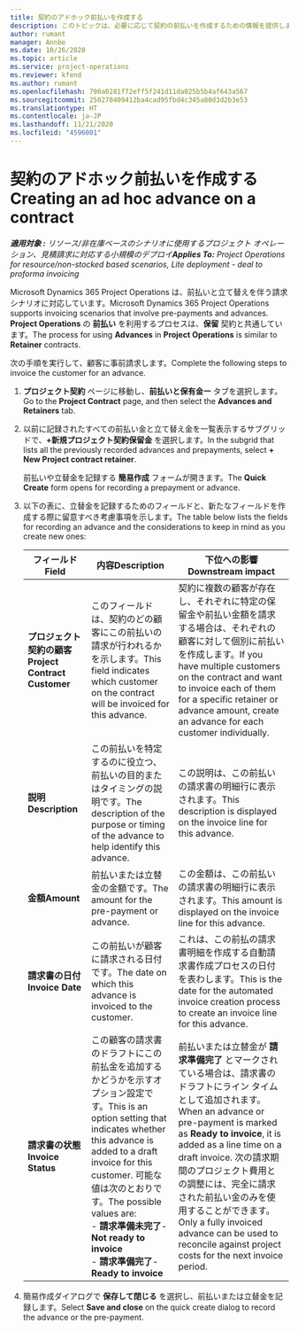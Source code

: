```yaml
---
title: 契約のアドホック前払いを作成する
description: このトピックは、必要に応じて契約の前払いを作成するための情報を提供します。
author: rumant
manager: Annbe
ms.date: 10/26/2020
ms.topic: article
ms.service: project-operations
ms.reviewer: kfend
ms.author: rumant
ms.openlocfilehash: 790a0281f72eff5f241d11da025b5b4af643a567
ms.sourcegitcommit: 250270409412ba4cad95fbd4c345a80d3d2b3e53
ms.translationtype: HT
ms.contentlocale: ja-JP
ms.lasthandoff: 11/21/2020
ms.locfileid: "4596001"
---
```

# <a name="creating-an-ad-hoc-advance-on-a-contract"></a><span data-ttu-id="04054-103">契約のアドホック前払いを作成する</span><span class="sxs-lookup"><span data-stu-id="04054-103">Creating an ad hoc advance on a contract</span></span>

<span data-ttu-id="04054-104">_**適用対象 :** リソース/非在庫ベースのシナリオに使用するプロジェクト オペレーション、見積請求に対応する小規模のデプロイ_</span><span class="sxs-lookup"><span data-stu-id="04054-104">_**Applies To:** Project Operations for resource/non-stocked based scenarios, Lite deployment - deal to proforma invoicing_</span></span>

<span data-ttu-id="04054-105">Microsoft Dynamics 365 Project Operations は、前払いと立て替えを伴う請求シナリオに対応しています。</span><span class="sxs-lookup"><span data-stu-id="04054-105">Microsoft Dynamics 365 Project Operations supports invoicing scenarios that involve pre-payments and advances.</span></span> <span data-ttu-id="04054-106">**Project Operations** の **前払い** を利用するプロセスは、**保留** 契約と共通しています。</span><span class="sxs-lookup"><span data-stu-id="04054-106">The process for using **Advances** in **Project Operations** is similar to **Retainer** contracts.</span></span> 

<span data-ttu-id="04054-107">次の手順を実行して、顧客に事前請求します。</span><span class="sxs-lookup"><span data-stu-id="04054-107">Complete the following steps to invoice the customer for an advance.</span></span>

1. <span data-ttu-id="04054-108">**プロジェクト契約** ページに移動し、**前払いと保有金ー** タブを選択します。</span><span class="sxs-lookup"><span data-stu-id="04054-108">Go to the **Project Contract** page, and then select the **Advances and Retainers** tab.</span></span>
2. <span data-ttu-id="04054-109">以前に記録されたすべての前払い金と立て替え金を一覧表示するサブグリッドで、**+新規プロジェクト契約保留金** を選択します。</span><span class="sxs-lookup"><span data-stu-id="04054-109">In the subgrid that lists all the previously recorded advances and prepayments, select **+ New Project contract retainer**.</span></span> 

    <span data-ttu-id="04054-110">前払いや立替金を記録する **簡易作成** フォームが開きます。</span><span class="sxs-lookup"><span data-stu-id="04054-110">The **Quick Create** form opens for recording a prepayment or advance.</span></span>
    
3. <span data-ttu-id="04054-111">以下の表に、立替金を記録するためのフィールドと、新たなフィールドを作成する際に留意すべき考慮事項を示します。</span><span class="sxs-lookup"><span data-stu-id="04054-111">The table below lists the fields for recording an advance and the considerations to keep in mind as you create new ones:</span></span>

    | <span data-ttu-id="04054-112">フィールド</span><span class="sxs-lookup"><span data-stu-id="04054-112">Field</span></span> | <span data-ttu-id="04054-113">内容</span><span class="sxs-lookup"><span data-stu-id="04054-113">Description</span></span> | <span data-ttu-id="04054-114">下位への影響</span><span class="sxs-lookup"><span data-stu-id="04054-114">Downstream impact</span></span> |
    | --- | --- | --- |
    | <span data-ttu-id="04054-115">**プロジェクト契約の顧客**</span><span class="sxs-lookup"><span data-stu-id="04054-115">**Project Contract Customer**</span></span> | <span data-ttu-id="04054-116">このフィールドは、契約のどの顧客にこの前払いの請求が行われるかを示します。</span><span class="sxs-lookup"><span data-stu-id="04054-116">This field indicates which customer on the contract will be invoiced for this advance.</span></span> | <span data-ttu-id="04054-117">契約に複数の顧客が存在し、それぞれに特定の保留金や前払い金額を請求する場合は、それぞれの顧客に対して個別に前払いを作成します。</span><span class="sxs-lookup"><span data-stu-id="04054-117">If you have multiple customers on the contract and want to invoice each of them for a specific retainer or advance amount, create an advance for each customer individually.</span></span> |
    | <span data-ttu-id="04054-118">**説明**</span><span class="sxs-lookup"><span data-stu-id="04054-118">**Description**</span></span> | <span data-ttu-id="04054-119">この前払いを特定するのに役立つ、前払いの目的またはタイミングの説明です。</span><span class="sxs-lookup"><span data-stu-id="04054-119">The description of the purpose or timing of the advance to help identify this advance.</span></span> | <span data-ttu-id="04054-120">この説明は、この前払いの請求書の明細行に表示されます。</span><span class="sxs-lookup"><span data-stu-id="04054-120">This description is displayed on the invoice line for this advance.</span></span> |
    | <span data-ttu-id="04054-121">**金額**</span><span class="sxs-lookup"><span data-stu-id="04054-121">**Amount**</span></span> | <span data-ttu-id="04054-122">前払いまたは立替金の金額です。</span><span class="sxs-lookup"><span data-stu-id="04054-122">The amount for the pre-payment or advance.</span></span> | <span data-ttu-id="04054-123">この金額は、この前払いの請求書の明細行に表示されます。</span><span class="sxs-lookup"><span data-stu-id="04054-123">This amount is displayed on the invoice line for this advance.</span></span> |
    | <span data-ttu-id="04054-124">**請求書の日付**</span><span class="sxs-lookup"><span data-stu-id="04054-124">**Invoice Date**</span></span> | <span data-ttu-id="04054-125">この前払いが顧客に請求される日付です。</span><span class="sxs-lookup"><span data-stu-id="04054-125">The date on which this advance is invoiced to the customer.</span></span> | <span data-ttu-id="04054-126">これは、この前払の請求書明細を作成する自動請求書作成プロセスの日付を表わします。</span><span class="sxs-lookup"><span data-stu-id="04054-126">This is the date for the automated invoice creation process to create an invoice line for this advance.</span></span> |
    | <span data-ttu-id="04054-127">**請求書の状態**</span><span class="sxs-lookup"><span data-stu-id="04054-127">**Invoice Status**</span></span> | <span data-ttu-id="04054-128">この顧客の請求書のドラフトにこの前払金を追加するかどうかを示すオプション設定です。</span><span class="sxs-lookup"><span data-stu-id="04054-128">This is an option setting that indicates whether this advance is added to a draft invoice for this customer.</span></span> <span data-ttu-id="04054-129">可能な値は次のとおりです。</span><span class="sxs-lookup"><span data-stu-id="04054-129">The possible values are:</span></span></br><span data-ttu-id="04054-130">- **請求準備未完了**</span><span class="sxs-lookup"><span data-stu-id="04054-130">- **Not ready to invoice**</span></span></br><span data-ttu-id="04054-131">- **請求準備完了**</span><span class="sxs-lookup"><span data-stu-id="04054-131">- **Ready to invoice**</span></span> | <span data-ttu-id="04054-132">前払いまたは立替金が **請求準備完了** とマークされている場合は、請求書のドラフトにライン タイムとして追加されます。</span><span class="sxs-lookup"><span data-stu-id="04054-132">When an advance or pre-payment is marked as **Ready to invoice**, it is added as a line time on a draft invoice.</span></span> <span data-ttu-id="04054-133">次の請求期間のプロジェクト費用との調整には、完全に請求された前払い金のみを使用することができます。</span><span class="sxs-lookup"><span data-stu-id="04054-133">Only a fully invoiced advance can be used to reconcile against project costs for the next invoice period.</span></span> |

4. <span data-ttu-id="04054-134">簡易作成ダイアログで **保存して閉じる** を選択し、前払いまたは立替金を記録します。</span><span class="sxs-lookup"><span data-stu-id="04054-134">Select **Save and close** on the quick create dialog to record the advance or the pre-payment.</span></span>
